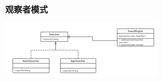 观察者模式
==== 


![](https://github.com/bily1230/dream-tools-webapp/blob/master/src/main/webapp/images/patterns/observer.png)

